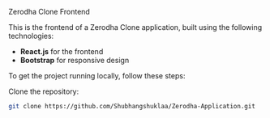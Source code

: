 Zerodha Clone Frontend

This is the frontend of a Zerodha Clone application, built using the following technologies:

- **React.js** for the frontend
- **Bootstrap** for responsive design

To get the project running locally, follow these steps:

 Clone the repository:
   ```bash
   git clone https://github.com/Shubhangshuklaa/Zerodha-Application.git
